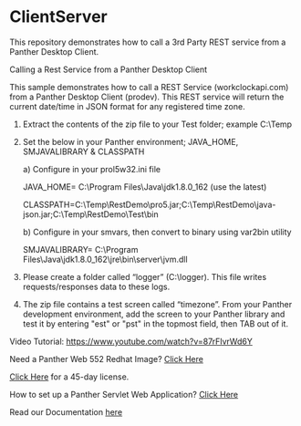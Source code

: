# ClientServer
This repository demonstrates how to call a  3rd Party REST service from a Panther Desktop Client.

Calling a Rest Service from a Panther Desktop Client

This sample demonstrates how to call a REST Service (workclockapi.com) from a Panther Desktop Client (prodev). This REST service will return the current date/time in JSON format for any registered time zone.

1.	Extract the contents of the zip file to your Test folder; example C:\Temp

2.	Set the below in your Panther environment; JAVA_HOME, SMJAVALIBRARY & CLASSPATH

    a)	Configure in your prol5w32.ini file

      JAVA_HOME= C:\Program Files\Java\jdk1.8.0_162 (use the latest)

      CLASSPATH=C:\Temp\RestDemo\pro5.jar;C:\Temp\RestDemo\java- json.jar;C:\Temp\RestDemo\Test\bin
  
     b)	Configure in your smvars, then convert to binary using var2bin utility

      SMJAVALIBRARY= C:\Program Files\Java\jdk1.8.0_162\jre\bin\server\jvm.dll
  
3. Please create a folder called “logger” (C:\logger). This file writes requests/responses data to these logs.

4. The zip file contains a test screen called “timezone”. From your Panther development environment, add the screen to your Panther library and test it by entering "est" or "pst" in the topmost field, then TAB out of it.


Video Tutorial: https://www.youtube.com/watch?v=87rFIvrWd6Y

Need a Panther Web 552 Redhat Image? [Click Here](https://hub.docker.com/r/prolificspanther/pantherweb "Named link title") 

[Click Here](https://prolifics.com/panther-trial-license-request/ "Named link title") for a 45-day license.

How to set up a Panther Servlet Web Application? [Click Here](https://github.com/ProlificsPanther/PantherWeb/releases "Named link title")

Read our Documentation [here](https://docs.prolifics.com)
